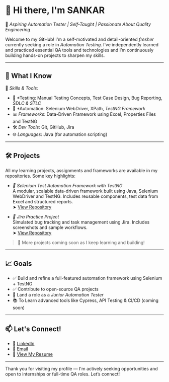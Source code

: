  
# 👋 Hi there, I'm SANKAR

🎯 *Aspiring Automation Tester | Self-Taught | Passionate About Quality Engineering*

Welcome to my GitHub! I'm a self-motivated and detail-oriented *fresher* currently seeking a role in *Automation Testing*. I’ve independently learned and practiced essential QA tools and technologies and I’m continuously building hands-on projects to sharpen my skills.

---

## 💼 What I Know  

🔧 *Skills & Tools:*

- 🧪 *Testing: Manual Testing Concepts, Test Case Design, Bug Reporting, *SDLC & STLC*  
- 🤖 *Automation: Selenium WebDriver, XPath, *TestNG Framework*  
- 📊 *Frameworks*: Data-Driven Framework using Excel, Properties Files and TestNG  
- 🛠 *Dev Tools*: Git, GitHub, Jira  
- 🌐 *Languages*: Java (for automation scripting)

---

## 🛠️ Projects  

All my learning projects, assignments and frameworks are available in my repositories. Some key highlights:  

- *🔹 Selenium Test Automation Framework with TestNG*  
  A modular, scalable data-driven framework built using Java, Selenium WebDriver and TestNG. Includes reusable components, test data from Excel and structured reports.  
  ➤ [View Repository](https://github.com/YourUsername/Selenium-TestNG-Framework)  

- *🔹 Jira Practice Project*  
  Simulated bug tracking and task management using Jira. Includes screenshots and sample workflows.  
  ➤ [View Repository](https://github.com/YourUsername/Jira-Practice-Project)  

> 📌 More projects coming soon as I keep learning and building!  

---

## 📈 Goals  

- ✅ Build and refine a full-featured automation framework using Selenium + TestNG  
- ✅ Contribute to open-source QA projects  
- 🚀 Land a role as a *Junior Automation Tester*  
- 📚 To Learn advanced tools like Cypress, API Testing & CI/CD (coming soon)  

---

## 📫 Let's Connect!  

- 💼 [LinkedIn](https://www.linkedin.com/in/your-profile-id/)  
- 📧 [Email](sankarloganathan66@gmail.com)  
- 📄 [View My Resume](https://drive.google.com/file/d/yourfileID/view?usp=sharing)  

---

Thank you for visiting my profile — I'm actively seeking opportunities and open to internships or full-time QA roles. Let’s connect!  
